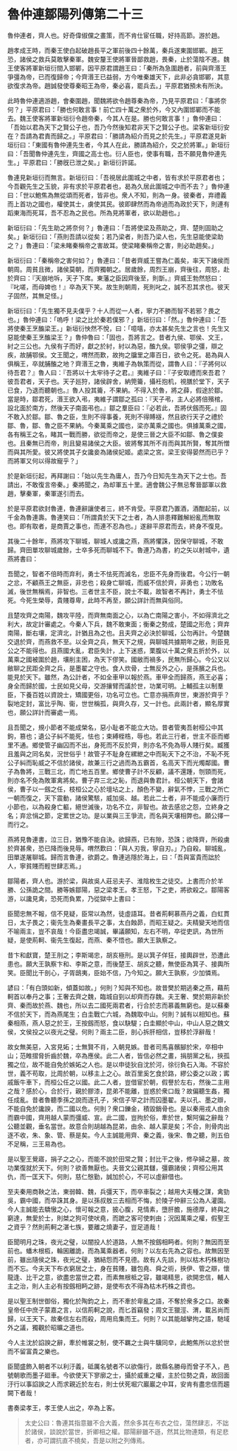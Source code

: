 # 魯仲連鄒陽列傳第二十三

魯仲連者，齊人也。好奇偉俶儻之畫策，而不肯仕宦任職，好持高節。游於趙。

趙孝成王時，而秦王使白起破趙長平之軍前後四十餘萬，秦兵遂東圍邯鄲。趙王恐，諸侯之救兵莫敢擊秦軍。魏安釐王使將軍晉鄙救趙，畏秦，止於蕩陰不進。魏王使客將軍新垣衍間入邯鄲，因平原君謂趙王曰：「秦所為急圍趙者，前與齊湣王爭彊為帝，已而復歸帝；今齊湣王已益弱，方今唯秦雄天下，此非必貪邯鄲，其意欲復求為帝。趙誠發使尊秦昭王為帝，秦必喜，罷兵去。」平原君猶預未有所決。

此時魯仲連適游趙，會秦圍趙，聞魏將欲令趙尊秦為帝，乃見平原君曰：「事將奈何？」平原君曰：「勝也何敢言事！前亡四十萬之衆於外，今又內圍邯鄲而不能去。魏王使客將軍新垣衍令趙帝秦，今其人在是。勝也何敢言事！」魯仲連曰：「吾始以君為天下之賢公子也，吾乃今然後知君非天下之賢公子也。梁客新垣衍安在？吾請為君責而歸之。」平原君曰：「勝請為紹介而見之於先生。」平原君遂見新垣衍曰：「東國有魯仲連先生者，今其人在此，勝請為紹介，交之於將軍。」新垣衍曰：「吾聞魯仲連先生，齊國之高士也。衍人臣也，使事有職，吾不願見魯仲連先生。」平原君曰：「勝旣已泄之矣。」新垣衍許諾。

魯連見新垣衍而無言。新垣衍曰：「吾視居此圍城之中者，皆有求於平原君者也；今吾觀先生之玉貌，非有求於平原君者也，曷為久居此圍城之中而不去？」魯仲連曰：「世以鮑焦為無從頌而死者，皆非也。衆人不知，則為一身。彼秦者，弃禮義而上首功之國也，權使其士，虜使其民。彼即肆然而為帝過而為政於天下，則連有蹈東海而死耳，吾不忍為之民也。所為見將軍者，欲以助趙也。」

新垣衍曰：「先生助之將奈何？」魯連曰：「吾將使梁及燕助之，齊、楚則固助之矣。」新垣衍曰：「燕則吾請以從矣；若乃梁者，則吾乃梁人也，先生惡能使梁助之？」魯連曰：「梁未睹秦稱帝之害故耳。使梁睹秦稱帝之害，則必助趙矣。」

新垣衍曰：「秦稱帝之害何如？」魯連曰：「昔者齊威王嘗為仁義矣，率天下諸侯而朝周。周貧且微，諸侯莫朝，而齊獨朝之。居歲餘，周烈王崩，齊後往，周怒，赴於齊曰：『天崩地坼，天子下席。東藩之臣因齊後至，則斮。』齊威王勃然怒曰：『叱嗟，而母婢也！』卒為天下笑。故生則朝周，死則叱之，誠不忍其求也。彼天子固然，其無足怪。」

新垣衍曰：「先生獨不見夫僕乎？十人而從一人者，寧力不勝而智不若邪？畏之也。」魯仲連曰：「嗚呼！梁之比於秦若僕邪？」新垣衍曰：「然。」魯仲連曰：「吾將使秦王烹醢梁王。」新垣衍怏然不悅，曰：「噫嘻，亦太甚矣先生之言也！先生又惡能使秦王烹醢梁王？」魯仲魯曰：「固也，吾將言之。昔者九侯、鄂侯、文王，紂之三公也。九侯有子而好，獻之於紂，紂以為惡，醢九侯。鄂侯爭之彊，辯之疾，故脯鄂侯。文王聞之，喟然而歎，故拘之牖里之庫百日，欲令之死。曷為與人俱稱王，卒就脯醢之地？齊湣王之魯，夷維子為執策而從，謂魯人曰：『子將何以待吾君？』魯人曰：『吾將以十太牢待子之君。』夷維子曰：『子安取禮而來吾君？彼吾君者，天子也。天子廵狩，諸侯辟舍，納筦籥，攝衽抱机，視膳於堂下，天子已食，乃退而聽朝也。』魯人投其籥，不果納。不得入於魯，將之薛，假途於鄒。當是時，鄒君死，湣王欲入弔，夷維子謂鄒之孤曰：『天子弔，主人必將倍殯棺，設北面於南方，然後天子南面弔也。』鄒之羣臣曰：『必若此，吾將伏劔而死。』固不敢入於鄒。鄒、魯之臣，生則不得事養，死則不得賻襚，然且欲行天子之禮於鄒、魯，鄒、魯之臣不果納。今秦萬乘之國也，梁亦萬乘之國也。俱據萬乘之國，各有稱王之名，睹其一戰而勝，欲從而帝之，是使三晉之大臣不如鄒、魯之僕妾也。且秦無已而帝，則且變易諸侯之大臣。彼將奪其所不肖而與其所賢，奪其所憎而與其所愛。彼又將使其子女讒妾為諸侯妃姬。處梁之宮。梁王安得晏然而已乎？而將軍又何以得故寵乎？」

於是新垣衍起，再拜謝曰：「始以先生為庸人，吾乃今日知先生為天下之士也。吾請出，不敢復言帝秦。」秦將聞之，為却軍五十里。適會魏公子無忌奪晉鄙軍以救趙，擊秦軍，秦軍遂引而去。

於是平原君欲封魯連，魯連辭讓使者三，終不肯受。平原君乃置酒，酒酣起前，以千金為魯連壽。魯連笑曰：「所謂貴於天下之士者，為人排患釋難解紛亂而無取也。即有取者，是商賈之事也，而連不忍為也。」遂辭平原君而去，終身不復見。

其後二十餘年，燕將攻下聊城，聊城人或讒之燕，燕將懼誅，因保守聊城，不敢歸。齊田單攻聊城歲餘，士卒多死而聊城不下。魯連乃為書，約之矢以射城中，遺燕將書曰：

吾聞之，智者不倍時而弃利，勇士不怯死而滅名，忠臣不先身而後君。今公行一朝之忿，不顧燕王之無臣，非忠也；殺身亡聊城，而威不信於齊，非勇也；功敗名滅，後世無稱焉，非智也。三者世主不臣，說士不載，故智者不再計，勇士不怯死。今死生榮辱，貴賤尊卑，此時不再至，願公詳計而無與俗同。

且楚攻齊之南陽，魏攻平陸，而齊無南面之心，以為亡南陽之害小，不如得濟北之利大，故定計審處之。今秦人下兵，魏不敢東面；衡秦之勢成，楚國之形危；齊弃南陽，斷右壤，定濟北，計猶且為之也。且夫齊之必決於聊城，公勿再計。今楚魏交退於齊，而燕救不至。以全齊之兵，無天下之規，與聊城共據期年之敝，則臣見公之不能得也。且燕國大亂，君臣失計，上下迷惑，栗腹以十萬之衆五折於外，以萬乘之國被圍於趙，壤削主困，為天下僇笑。國敝而禍多，民無所歸心。今公又以敝聊之民距全齊之兵，是墨翟之守也。食人炊骨，士無反外之心，是孫臏之兵也。能見於天下。雖然，為公計者，不如全車甲以報於燕。車甲全而歸燕，燕王必喜；身全而歸於國，士民如見父母，交游攘臂而議於世，功業可明。上輔孤主以制羣臣，下養百姓以資說士，矯國更俗，功名可立也。亡意亦捐燕弃世，東游於齊乎？裂地定封，富比乎陶、衞，世世稱孤，與齊久存，又一計也。此兩計者，顯名厚實也，願公詳計而審處一焉。

且吾聞之，規小節者不能成榮名，惡小耻者不能立大功。昔者管夷吾射桓公中其鉤，篡也；遺公子糾不能死，怯也；束縛桎梏，辱也。若此三行者，世主不臣而鄉里不通。鄉使管子幽囚而不出，身死而不反於齊，則亦名不免為辱人賤行矣。臧獲且羞與之同名矣，況世俗乎！故管子不耻身在縲紲之中而恥天下之不治，不恥不死公子糾而恥威之不信於諸侯，故兼三行之過而為五霸首，名高天下而光燭鄰國。曹子為魯將，三戰三北，而亡地五百里。鄉使曹子計不反顧，議不還踵，刎頸而死，則亦名不免為敗軍禽將矣。曹子弃三北之恥，而退與魯君計。桓公朝天下，會諸侯，曹子以一劔之任，枝桓公之心於壇坫之上，顏色不變，辭氣不悖，三戰之所亡一朝而復之，天下震動，諸侯驚駭，威加吳、越。若此二士者，非不能成小廉而行小節也，以為殺身亡軀，絕世滅後，功名不立，非智也。故去感忿之怨，立終身之名；弃忿悁之節，定累世之功。是以業與三王爭流，而名與天壤相弊也。願公擇一而行之。

燕將見魯連書，泣三日，猶豫不能自決。欲歸燕，已有隙，恐誅；欲降齊，所殺虜於齊甚衆，恐已降而後見辱。喟然歎曰：「與人刃我，寧自刃。」乃自殺。聊城亂，田單遂屠聊城。歸而言魯連，欲爵之。魯連逃隱於海上，曰：「吾與富貴而詘於人，寧貧賤而輕世肆志焉。」

鄒陽者，齊人也。游於梁，與故吳人莊忌夫子、淮陰枚生之徒交。上書而介於羊勝、公孫詭之間。勝等嫉鄒陽，惡之梁孝王。孝王怒，下之吏，將欲殺之。鄒陽客游，以讒見禽，恐死而負累，乃從獄中上書曰：

臣聞忠無不報，信不見疑，臣常以為然，徒虛語耳。昔者荊軻慕燕丹之義，白虹貫日，太子畏之；衞先生為秦畫長平之事，太白蝕昴，而昭王疑之。夫精變天地而信不喻兩主，豈不哀哉！今臣盡忠竭誠，畢議願知，左右不明，卒從吏訊，為世所疑，是使荊軻、衞先生復起，而燕、秦不悟也。願大王孰察之。

昔卞和獻寶，楚王刖之；李斯竭忠，胡亥極刑。是以箕子佯狂，接輿辟世，恐遭此患也。願大王孰察卞和、李斯之意，而後楚王、胡亥之聽，無使臣為箕子、接輿所笑。臣聞比干剖心，子胥鴟夷，臣始不信，乃今知之。願大王孰察，少加憐焉。

諺曰：「有白頭如新，傾蓋如故。」何則？知與不知也。故昔樊於期逃秦之燕，藉荊軻首以奉丹之事；王奢去齊之魏，臨城自剄以却齊而存魏。夫王奢、樊於期非新於齊、秦而故於燕、魏也，所以去二國死兩君者，行合於志而慕義無窮也。是以蘇秦不信於天下，而為燕尾生；白圭戰亡六城，為魏取中山。何則？誠有以相知也。蘇秦相燕，燕人惡之於王，王按劔而怒，食以駃騠；白圭顯於中山，中山人惡之魏文侯，文侯投之以夜光之璧。何則？兩主二臣，剖心拆肝相信，豈移於浮辭哉！

故女無美惡，入宮見妬；士無賢不肖，入朝見嫉。昔者司馬喜髕腳於宋，卒相中山；范睢摺脅折齒於魏，卒為應侯。此二人者，皆信必然之畫，捐朋黨之私，挾孤獨之位，故不能自免於嫉妬之人也。是以申徒狄自沈於河，徐衍負石入海。不容於世，義不苟取，比周於朝，以移主上之心。故百里奚乞食於路，繆公委之以政；寗戚飯牛車下，而桓公任之以國。此二人者，豈借宦於朝，假譽於左右，然後二主用之哉？感於心，合於行，親於膠漆，昆弟不能離，豈惑於衆口哉？故偏聽生姦，獨任成亂。昔者魯聽季孫之說而逐孔子，宋信子罕之計而囚墨翟。夫以孔、墨之辯，不能自免於讒諛，而二國以危。何則？衆口鑠金，積毀銷骨也。是以秦用戎人由余而霸中國，齊用越人蒙而彊威、宣。此二國，豈拘於俗，牽於世，繫阿偏之辭哉？公聽並觀，垂名當世。故意合則胡越為昆弟，由余、越人蒙是矣；不合，則骨肉出逐不收，朱、象、管、蔡是矣。今人主誠能用齊、秦之義，後宋、魯之聽，則五伯不足稱，三王易為也。

是以聖王覺寤，捐子之之心，而能不說於田常之賢；封比干之後，修孕婦之墓，故功業復就於天下。何則？欲善無厭也。夫晉文公親其讎，彊霸諸侯；齊桓公用其仇，而一匡天下。何則，慈仁慇勤，誠加於心，不可以虛辭借也。

至夫秦用商鞅之法，東弱韓、魏，兵彊天下，而卒車裂之；越用大夫種之謀，禽勁吳，霸中國，而卒誅其身。是以孫叔敖三去相而不悔，於陵子仲辭三公為人灌園。今人主誠能去驕慠之心，懷可報之意，披心腹，見情素，墮肝膽，施德厚，終與之窮達，無愛於士，則桀之狗可使吠堯，而蹠之客可使刺由；況因萬乘之權，假聖王之資乎？然則荊軻之湛七族，要離之燒妻子，豈足道哉！

臣聞明月之珠，夜光之璧，以闇投人於道路，人無不按劔相眄者。何則？無因而至前也。蟠木根枑，輪囷離詭，而為萬乘器者。何則？以左右先為之容也。故無因至前，雖出隨侯之珠，夜光之璧，猶結怨而不見德。故有人先談，則以枯木朽株樹功而不忘。今夫天下布衣窮居之士，身在貧賤，雖包堯、舜之術，挾伊、管之辯，懷龍逢、比干之意，欲盡忠當世之君，而素無根柢之容，雖竭精思，欲開忠信，輔人主之治，則人主必有按劔相眄之跡，是使布衣不得為枯木朽株之資也。

是以聖王制世御俗，獨化於陶鈞之上，而不牽於卑亂之語，不奪於衆多之口。故秦皇帝任中庶子蒙嘉之言，以信荊軻之說，而匕首竊發；周文王獵涇、渭，載呂尚而歸，以王天下。故秦信左右而殺，周用烏集而王。何則？以其能越攣拘之語，馳域外之議，獨觀於昭曠之道也。

今人主沈於諂諛之辭，牽於帷裳之制，使不羈之士與牛驥同皁，此鮑焦所以忿於世而不留富貴之樂也。

臣聞盛飾入朝者不以利汙義，砥厲名號者不以欲傷行，故縣名勝母而曾子不入，邑號朝歌而墨子廻車。今欲使天下寥廓之士，攝於威重之權，主於位勢之貴，故回面汙行以事諂諛之人而求親近於左右，則士伏死堀穴巖巖之中耳，安肯有盡忠信而趨闕下者哉！

書奏梁孝王，孝王使人出之，卒為上客。



> 太史公曰：魯連其指意雖不合大義，然余多其在布衣之位，蕩然肆志，不詘於諸侯，談說於當世，折卿相之權。鄒陽辭雖不遜，然其比物連類，有足悲者，亦可謂抗直不橈矣，吾是以附之列傳焉。
